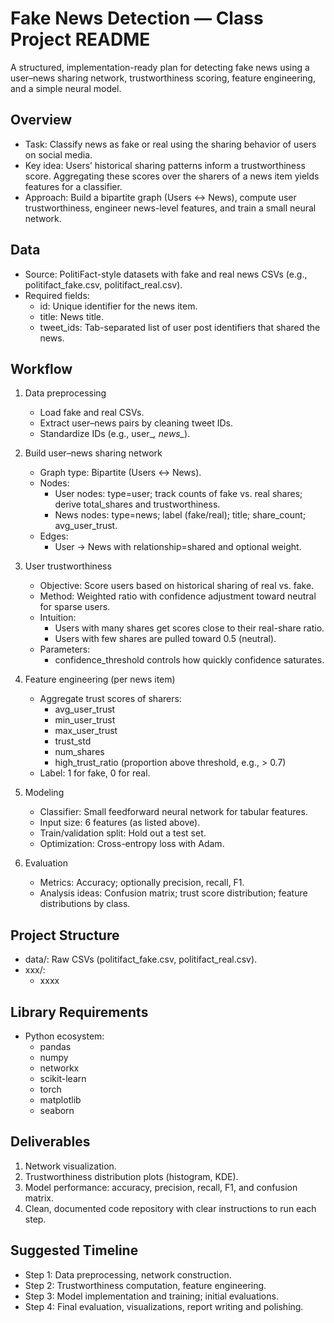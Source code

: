 # Fake News Detection — Class Project README

A structured, implementation-ready plan for detecting fake news using a user–news sharing network, trustworthiness scoring, feature engineering, and a simple neural model.

## Overview

- Task: Classify news as fake or real using the sharing behavior of users on social media.
- Key idea: Users’ historical sharing patterns inform a trustworthiness score. Aggregating these scores over the sharers of a news item yields features for a classifier.
- Approach: Build a bipartite graph (Users ↔ News), compute user trustworthiness, engineer news-level features, and train a small neural network.

## Data

- Source: PolitiFact-style datasets with fake and real news CSVs (e.g., politifact_fake.csv, politifact_real.csv).
- Required fields:
  - id: Unique identifier for the news item.
  - title: News title.
  - tweet_ids: Tab-separated list of user post identifiers that shared the news.

## Workflow

1. Data preprocessing
   - Load fake and real CSVs.
   - Extract user–news pairs by cleaning tweet IDs.
   - Standardize IDs (e.g., user_*, news_*).

2. Build user–news sharing network
   - Graph type: Bipartite (Users ↔ News).
   - Nodes:
     - User nodes: type=user; track counts of fake vs. real shares; derive total_shares and trustworthiness.
     - News nodes: type=news; label (fake/real); title; share_count; avg_user_trust.
   - Edges:
     - User → News with relationship=shared and optional weight.

3. User trustworthiness
   - Objective: Score users based on historical sharing of real vs. fake.
   - Method: Weighted ratio with confidence adjustment toward neutral for sparse users.
   - Intuition:
     - Users with many shares get scores close to their real-share ratio.
     - Users with few shares are pulled toward 0.5 (neutral).
   - Parameters:
     - confidence_threshold controls how quickly confidence saturates.

4. Feature engineering (per news item)
   - Aggregate trust scores of sharers:
     - avg_user_trust
     - min_user_trust
     - max_user_trust
     - trust_std
     - num_shares
     - high_trust_ratio (proportion above threshold, e.g., > 0.7)
   - Label: 1 for fake, 0 for real.

5. Modeling
   - Classifier: Small feedforward neural network for tabular features.
   - Input size: 6 features (as listed above).
   - Train/validation split: Hold out a test set.
   - Optimization: Cross-entropy loss with Adam.

6. Evaluation
   - Metrics: Accuracy; optionally precision, recall, F1.
   - Analysis ideas: Confusion matrix; trust score distribution; feature distributions by class.

## Project Structure

- data/: Raw CSVs (politifact_fake.csv, politifact_real.csv).
- xxx/:
  - xxxx

## Library Requirements

- Python ecosystem:
  - pandas
  - numpy
  - networkx
  - scikit-learn
  - torch
  - matplotlib
  - seaborn


## Deliverables

1. Network visualization.
2. Trustworthiness distribution plots (histogram, KDE).
3. Model performance: accuracy, precision, recall, F1, and confusion matrix.
5. Clean, documented code repository with clear instructions to run each step.

## Suggested Timeline

- Step 1: Data preprocessing, network construction.
- Step 2: Trustworthiness computation, feature engineering.
- Step 3: Model implementation and training; initial evaluations.
- Step 4: Final evaluation, visualizations, report writing and polishing.


